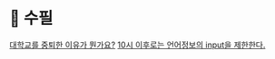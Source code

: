 # 󰏢 수필

[대학교를 중퇴한 이유가 뭔가요?](/life/수필/대학교를_중퇴한_이유가_뭔가요?)
[10시 이후로는 언어정보의 input을 제한한다.](/life/수필/10시_이후로는_언어정보의_input을_제한한다.)
